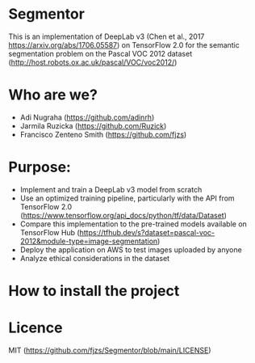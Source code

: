 # Segmentor
This is an implementation of DeepLab v3 (Chen et al., 2017 https://arxiv.org/abs/1706.05587) on TensorFlow 2.0 for the semantic segmentation problem on the Pascal VOC 2012 dataset (http://host.robots.ox.ac.uk/pascal/VOC/voc2012/)

# Who are we?
- Adi Nugraha (https://github.com/adinrh)
- Jarmila Ruzicka (https://github.com/Ruzick)
- Francisco Zenteno Smith (https://github.com/fjzs)

# Purpose:
- Implement and train a DeepLab v3 model from scratch
- Use an optimized training pipeline, particularly with the API from TensorFlow 2.0 (https://www.tensorflow.org/api_docs/python/tf/data/Dataset)
- Compare this implementation to the pre-trained models available on TensorFlow Hub (https://tfhub.dev/s?dataset=pascal-voc-2012&module-type=image-segmentation)
- Deploy the application on AWS to test images uploaded by anyone
- Analyze ethical considerations in the dataset

# How to install the project


# Licence
MIT (https://github.com/fjzs/Segmentor/blob/main/LICENSE)


